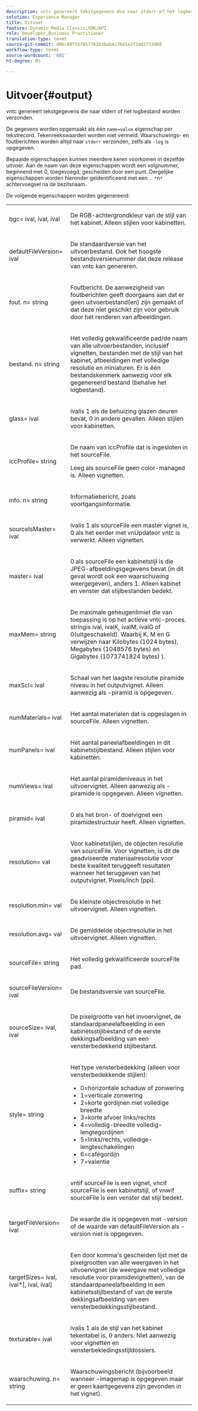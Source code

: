 ```yaml
---
description: vntc genereert tekstgegevens die naar stderr of het logbestand worden verzonden.
solution: Experience Manager
title: Uitvoer
feature: Dynamic Media Classic,SDK/API
role: Developer,Business Practitioner
translation-type: tm+mt
source-git-commit: d0bc88f55f857762b3bab4c76d1e3f3dd2733d60
workflow-type: tm+mt
source-wordcount: '681'
ht-degree: 0%

---
```



# Uitvoer{#output}

vntc genereert tekstgegevens die naar stderr of het logbestand worden verzonden.

De gegevens worden opgemaakt als één `name=value` eigenschap per tekstrecord. Tekenreekswaarden worden niet vermeld. Waarschuwings- en foutberichten worden altijd naar `stderr` verzonden, zelfs als `-log` is opgegeven.

Bepaalde eigenschappen kunnen meerdere keren voorkomen in dezelfde uitvoer. Aan de naam van deze eigenschappen wordt een volgnummer, beginnend met 0, toegevoegd, gescheiden door een punt. Dergelijke eigenschappen worden hieronder geïdentificeerd met een `. *`n`*` achtervoegsel na de bezitsnaam.

De volgende eigenschappen worden gegenereerd:

<table id="simpletable_32AAA1A2DDB04BC6B86885E6223BF609"> 
 <tr class="strow"> 
  <td class="stentry"> <p><span class="codeph">bgc=<span class="varname"> ival</span>,<span class="varname"> ival</span>,<span class="varname"> ival</span></span> </p> </td> 
  <td class="stentry"> <p>De RGB-achtergrondkleur van de stijl van het kabinet. Alleen stijlen voor kabinetten. </p></td> 
 </tr> 
 <tr class="strow"> 
  <td class="stentry"> <p><span class="codeph">defaultFileVersion=<span class="varname"> ival</span></span> </p></td> 
  <td class="stentry"> <p>De standaardversie van het uitvoerbestand. Ook het hoogste bestandsversienummer dat deze release van <span class="filepath"> vntc</span> kan genereren. </p></td> 
 </tr> 
 <tr class="strow"> 
  <td class="stentry"> <p><span class="codeph">fout.<span class="varname"> n</span>=<span class="varname"> string</span></span> </p></td> 
  <td class="stentry"> <p>Foutbericht. De aanwezigheid van foutberichten geeft doorgaans aan dat er geen uitvoerbestand(en) zijn gemaakt of dat deze niet geschikt zijn voor gebruik door het renderen van afbeeldingen. </p></td> 
 </tr> 
 <tr class="strow"> 
  <td class="stentry"> <p><span class="codeph">bestand.<span class="varname"> n</span>=<span class="varname"> string</span></span> </p></td> 
  <td class="stentry"> <p>Het volledig gekwalificeerde pad/de naam van alle uitvoerbestanden, inclusief vignetten, bestanden met de stijl van het kabinet, afbeeldingen met volledige resolutie en miniaturen. Er is één bestandskenmerk aanwezig voor elk gegenereerd bestand (behalve het logbestand). </p></td> 
 </tr> 
 <tr class="strow"> 
  <td class="stentry"> <p><span class="codeph">glass=<span class="varname"> ival</span></span> </p></td> 
  <td class="stentry"> <p><span class="varname"> </span> ivalis 1 als de behuizing glazen deuren bevat, 0 in andere gevallen. Alleen stijlen voor kabinetten. </p></td> 
 </tr> 
 <tr class="strow"> 
  <td class="stentry"> <p><span class="codeph">iccProfile=<span class="varname"> string</span></span> </p></td> 
  <td class="stentry"> <p>De naam van iccProfile dat is ingesloten in het <span class="varname"> sourceFile</span>. </p> <p>Leeg als <span class="varname"> sourceFile</span> geen color-managed is. Alleen vignetten. </p></td> 
 </tr> 
 <tr class="strow"> 
  <td class="stentry"> <p><span class="codeph">info.<span class="varname"> n</span>=<span class="varname"> string</span></span> </p></td> 
  <td class="stentry"> <p>Informatiebericht, zoals voortgangsinformatie. </p></td> 
 </tr> 
 <tr class="strow"> 
  <td class="stentry"> <p><span class="codeph">sourceIsMaster=<span class="varname"> ival</span></span> </p></td> 
  <td class="stentry"> <p><span class="varname"> </span> ivalis 1 als  <span class="varname"> </span> sourceFile een master vignet is, 0 als het eerder met  <span class="filepath"> </span> vnUpdateor  <span class="filepath"> vntc</span> is verwerkt. Alleen vignetten. </p></td> 
 </tr> 
 <tr class="strow"> 
  <td class="stentry"> <p><span class="codeph">master=<span class="varname"> ival</span></span> </p></td> 
  <td class="stentry"> <p><span class="varname"> 0 </span> als  <span class="varname"> </span> sourceFile een kabinetstijl is die JPEG-afbeeldingsgegevens bevat (in dit geval wordt ook een waarschuwing weergegeven), anders 1. Alleen kabinet en venster dat stijlbestanden bedekt. </p></td> 
 </tr> 
 <tr class="strow"> 
  <td class="stentry"> <p><span class="codeph">maxMem=<span class="varname"> string</span></span> </p></td> 
  <td class="stentry"> <p>De maximale geheugenlimiet die van toepassing is op het actieve <span class="filepath"> vntc</span>-proces. <span class="varname"> </span> stringis  <span class="varname"> ival</span>,  <span class="varname"> ivalK</span>,  <span class="varname"> ivalM</span>,  <span class="varname"> ivalG</span> of  <span class="codeph">  </span> 0(uitgeschakeld). Waarbij <span class="varname"> K</span>, <span class="varname"> M</span> en <span class="varname"> G</span> verwijzen naar Kilobytes (1024 bytes), Megabytes (1048576 bytes) en Gigabytes (1073741824 bytes) ). </p></td> 
 </tr> 
 <tr class="strow"> 
  <td class="stentry"> <p><span class="codeph">maxScl=<span class="varname"> ival</span></span> </p></td> 
  <td class="stentry"> <p>Schaal van het laagste resolutie piramide niveau in het outputvignet. Alleen aanwezig als <span class="codeph"> -piramid</span> is opgegeven. </p></td> 
 </tr> 
 <tr class="strow"> 
  <td class="stentry"> <p><span class="codeph">numMaterials=<span class="varname"> ival</span></span> </p></td> 
  <td class="stentry"> <p>Het aantal materialen dat is opgeslagen in <span class="varname"> sourceFile</span>. Alleen vignetten. </p></td> 
 </tr> 
 <tr class="strow"> 
  <td class="stentry"> <p><span class="codeph">numPanels=<span class="codeph"> ival</span></span> </p></td> 
  <td class="stentry"> <p>Het aantal paneelafbeeldingen in dit kabinetstijlbestand. Alleen stijlen voor kabinetten. </p></td> 
 </tr> 
 <tr class="strow"> 
  <td class="stentry"> <p><span class="codeph">numViews=<span class="codeph"> ival</span></span> </p></td> 
  <td class="stentry"> <p>Het aantal piramideniveaus in het uitvoervignet. Alleen aanwezig als -piramide is opgegeven. Alleen vignetten. </p></td> 
 </tr> 
 <tr class="strow"> 
  <td class="stentry"> <p><span class="codeph">piramid=<span class="varname"> ival</span></span> </p></td> 
  <td class="stentry"> <p>0 als het bron- of doelvignet een piramidestructuur heeft. Alleen vignetten. </p></td> 
 </tr> 
 <tr class="strow"> 
  <td class="stentry"> <p><span class="codeph">resolution=<span class="varname"> val</span></span> </p></td> 
  <td class="stentry"> <p>Voor kabinetstijlen, de objecten resolutie van <span class="varname"> sourceFile</span>. Voor vignetten, is dit de geadviseerde materiaalresolutie voor beste kwaliteit teruggeeft resultaten wanneer het teruggeven van het outputvignet. Pixels/inch (ppi). </p></td> 
 </tr> 
 <tr class="strow"> 
  <td class="stentry"> <p><span class="codeph">resolution.min=<span class="varname"> val</span></span> </p></td> 
  <td class="stentry"> <p>De kleinste objectresolutie in het uitvoervignet. Alleen vignetten. </p></td> 
 </tr> 
 <tr class="strow"> 
  <td class="stentry"> <p><span class="codeph">resolution.avg=<span class="varname"> val</span></span> </p></td> 
  <td class="stentry"> <p>De gemiddelde objectresolutie in het uitvoervignet. Alleen vignetten. </p></td> 
 </tr> 
 <tr class="strow"> 
  <td class="stentry"> <p><span class="codeph">sourceFile=<span class="varname"> string</span></span> </p></td> 
  <td class="stentry"> <p>Het volledig gekwalificeerde <span class="varname"> sourceFile</span> pad. </p></td> 
 </tr> 
 <tr class="strow"> 
  <td class="stentry"> <p><span class="codeph">sourceFileVersion=<span class="varname"> ival</span></span> </p></td> 
  <td class="stentry"> <p>De bestandsversie van <span class="varname"> sourceFile</span>. </p></td> 
 </tr> 
 <tr class="strow"> 
  <td class="stentry"> <p><span class="codeph">sourceSize=<span class="varname"> ival</span>,<span class="varname"> ival</span></span> </p></td> 
  <td class="stentry"> <p>De pixelgrootte van het invoervignet, de standaardpaneelafbeelding in een kabinetsstijlbestand of de eerste dekkingsafbeelding van een vensterbedekkend stijlbestand. </p></td> 
 </tr> 
 <tr class="strow"> 
  <td class="stentry"> <p><span class="codeph">style=<span class="varname"> string</span></span> </p></td> 
  <td class="stentry"> <p>Het type vensterbedekking (alleen voor vensterbedekkende stijlen): </p> <p> 
    <ul id="ul_51AECE556B8B40109FFAD2B315D0695C"> 
     <li id="li_3D3B9211C7AF4810883AE815BEBD4228">0=horizontale schaduw of zonwering </li> 
     <li id="li_DE88052467D64ECDAEB29264FC3904E4">1=verticale zonwering </li> 
     <li id="li_6F976CABF7244B20A471391A685ED05F"> 2=korte gordijnen met volledige breedte </li> 
     <li id="li_E8D2B0B9189F4BDBB70E145E9196C1CD">3=korte afvoer links/rechts </li> 
     <li id="li_026F043A50D34C8AB850D9832F375DB7"> 4=volledig-breedte volledig-lengtegordijnen </li> 
     <li id="li_283A2E5BFF75461B8F697FFF0796361F"> 5=links/rechts, volledige-lengteschakelingen </li> 
     <li id="li_E175BA9EAE1F46B89109F4892FF54656"> 6=cafégordijn </li> 
     <li id="li_79D2F7F68C4746F3B6742EFECD01BDD9"> 7=valentie </li> 
    </ul> </p> </td> 
 </tr> 
 <tr class="strow"> 
  <td class="stentry"> <p><span class="codeph">suffix=<span class="varname"> string</span></span> </p></td> 
  <td class="stentry"> <p><span class="codeph"> </span> vntif  <span class="varname"> </span> sourceFile is een vignet,  <span class="codeph"> </span> vncif  <span class="varname"> </span> sourceFile is een kabinetstijl, of  <span class="codeph"> </span> vnwif  <span class="varname"> </span> sourceFile is een venster dat stijl bedekt. </p></td> 
 </tr> 
 <tr class="strow"> 
  <td class="stentry"> <p><span class="codeph">targetFileVersion=<span class="varname"> ival</span></span> </p></td> 
  <td class="stentry"> <p>De waarde die is opgegeven met <span class="codeph"> -version</span> of de waarde van<span class="codeph"> defaultFileVersion</span> als<span class="codeph"> -version</span> niet is opgegeven. </p></td> 
 </tr> 
 <tr class="strow"> 
  <td class="stentry"> <p><span class="codeph">targetSizes=<span class="varname"> ival</span>,<span class="varname"> ival</span>*[,<span class="varname"> ival</span>,<span class="varname"> ival</span>]</span> </p></td> 
  <td class="stentry"> <p>Een door komma's gescheiden lijst met de pixelgrootten van alle weergaven in het uitvoervignet (de weergave met volledige resolutie voor piramidevignetten), van de standaardpaneelafbeelding in een kabinetsstijlbestand of van de eerste dekkingsafbeelding van een vensterbedekkingsstijlbestand. </p> </td> 
 </tr> 
 <tr class="strow"> 
  <td class="stentry"> <p><span class="codeph">texturable=<span class="varname"> ival</span></span> </p></td> 
  <td class="stentry"> <p><span class="varname"> </span> ivalis 1 als de stijl van het kabinet tekentabel is, 0 anders. Niet aanwezig voor vignetten en vensterbekledingsstijldossiers. </p></td> 
 </tr> 
 <tr class="strow"> 
  <td class="stentry"> <p><span class="codeph">waarschuwing.<span class="varname"> n</span>=<span class="varname"> string</span></span> </p></td> 
  <td class="stentry"> <p>Waarschuwingsbericht (bijvoorbeeld wanneer <span class="codeph"> -imagemap</span> is opgegeven maar er geen kaartgegevens zijn gevonden in het vignet). </p></td> 
 </tr> 
</table>

